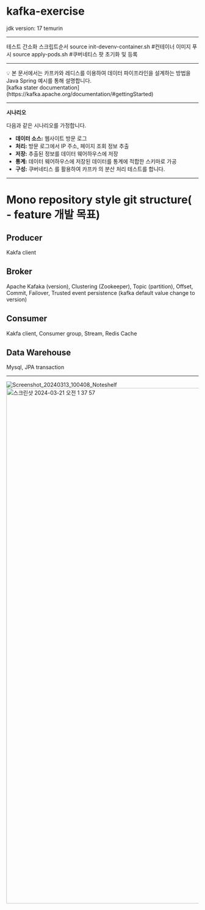 # kafka-exercise

jdk version: 17 temurin

---

<aside>
 테스트 간소화 스크립트순서
source init-devenv-container.sh #컨테이너 이미지 푸시
source apply-pods.sh #쿠버네티스 팟 초기화 및 등록
</aside>

---
<aside>
💡 본 문서에서는 카프카와 레디스를 이용하여 데이터 파이프라인을 설계하는 방법을 Java Spring 예시를 통해 설명합니다.
</aside>
[kafka stater documentation](https://kafka.apache.org/documentation/#gettingStarted)

---
**시나리오**

다음과 같은 시나리오를 가정합니다.

- **데이터 소스:** 웹사이트 방문 로그
- **처리:** 방문 로그에서 IP 주소, 페이지 조회 정보 추출
- **저장:** 추출된 정보를 데이터 웨어하우스에 저장
- **통계:** 데이터 웨어하우스에 저장된 데이터를 통계에 적합한 스키마로 가공
- **구성:** 쿠버네티스 를 활용하여 카프카 의 분산 처리 테스트를 합니다.


---

# Mono repository style git structure( - feature 개발 목표)
<h2>Producer</h2>
    Kakfa client
<h2>Broker</h2>
    Apache Kafaka (version),
    Clustering (Zookeeper),
    Topic (partition),
    Offset,
    Commit,
    Failover,
    Trusted event persistence (kafka default value change to  version)
<h2>Consumer</h2>
    Kakfa client,
    Consumer group,
    Stream,
    Redis Cache
<h2>Data Warehouse</h2>
    Mysql,
    JPA transaction

---
![Screenshot_20240313_100408_Noteshelf](https://github.com/SewonYun/kafka-exercise/assets/11643989/903c15b2-d59d-4927-ab42-89d9fc07383d)
<img width="1348" alt="스크린샷 2024-03-21 오전 1 37 57" src="https://github.com/SewonYun/kafka-exercise/assets/11643989/ecda1c24-406f-415c-88d4-3e24dfcf607e">


